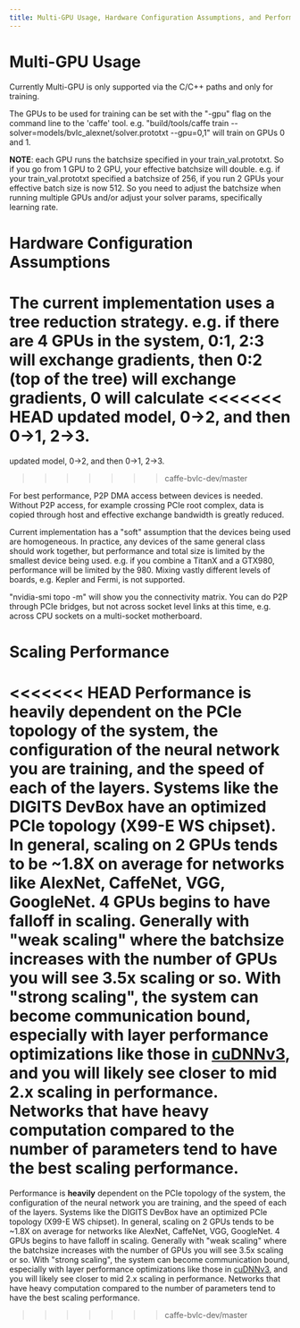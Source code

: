 ```yaml
---
title: Multi-GPU Usage, Hardware Configuration Assumptions, and Performance
---
```


# Multi-GPU Usage

Currently Multi-GPU is only supported via the C/C++ paths and only for training.

The GPUs to be used for training can be set with the "-gpu" flag on the command line to the 'caffe' tool.  e.g. "build/tools/caffe train --solver=models/bvlc_alexnet/solver.prototxt --gpu=0,1" will train on GPUs 0 and 1.

**NOTE**: each GPU runs the batchsize specified in your train_val.prototxt.  So if you go from 1 GPU to 2 GPU, your effective batchsize will double.  e.g. if your train_val.prototxt specified a batchsize of 256, if you run 2 GPUs your effective batch size is now 512.  So you need to adjust the batchsize when running multiple GPUs and/or adjust your solver params, specifically learning rate.

# Hardware Configuration Assumptions

The current implementation uses a tree reduction strategy.  e.g. if there are 4 GPUs in the system, 0:1, 2:3 will exchange gradients, then 0:2 (top of the tree) will exchange gradients, 0 will calculate
<<<<<<< HEAD
updated model, 0\-\>2, and then 0\-\>1, 2\-\>3. 
=======
updated model, 0\-\>2, and then 0\-\>1, 2\-\>3.
>>>>>>> caffe-bvlc-dev/master

For best performance, P2P DMA access between devices is needed. Without P2P access, for example crossing PCIe root complex, data is copied through host and effective exchange bandwidth is greatly reduced.

Current implementation has a "soft" assumption that the devices being used are homogeneous.  In practice, any devices of the same general class should work together, but performance and total size is limited by the smallest device being used.  e.g. if you combine a TitanX and a GTX980, performance will be limited by the 980.  Mixing vastly different levels of boards, e.g. Kepler and Fermi, is not supported.

"nvidia-smi topo -m" will show you the connectivity matrix.  You can do P2P through PCIe bridges, but not across socket level links at this time, e.g. across CPU sockets on a multi-socket motherboard.

# Scaling Performance

<<<<<<< HEAD
Performance is **heavily** dependent on the PCIe topology of the system, the configuration of the neural network you are training, and the speed of each of the layers.  Systems like the DIGITS DevBox have an optimized PCIe topology (X99-E WS chipset).  In general, scaling on 2 GPUs tends to be ~1.8X on average for networks like AlexNet, CaffeNet, VGG, GoogleNet.  4 GPUs begins to have falloff in scaling.  Generally with "weak scaling" where the batchsize increases with the number of GPUs you will see 3.5x scaling or so.  With "strong scaling", the system can become communication bound, especially with layer performance optimizations like those in [cuDNNv3](http://nvidia.com/cudnn), and you will likely see closer to mid 2.x scaling in performance.  Networks that have heavy computation compared to the number of parameters tend to have the best scaling performance.
=======
Performance is **heavily** dependent on the PCIe topology of the system, the configuration of the neural network you are training, and the speed of each of the layers.  Systems like the DIGITS DevBox have an optimized PCIe topology (X99-E WS chipset).  In general, scaling on 2 GPUs tends to be ~1.8X on average for networks like AlexNet, CaffeNet, VGG, GoogleNet.  4 GPUs begins to have falloff in scaling.  Generally with "weak scaling" where the batchsize increases with the number of GPUs you will see 3.5x scaling or so.  With "strong scaling", the system can become communication bound, especially with layer performance optimizations like those in [cuDNNv3](http://nvidia.com/cudnn), and you will likely see closer to mid 2.x scaling in performance.  Networks that have heavy computation compared to the number of parameters tend to have the best scaling performance.
>>>>>>> caffe-bvlc-dev/master
